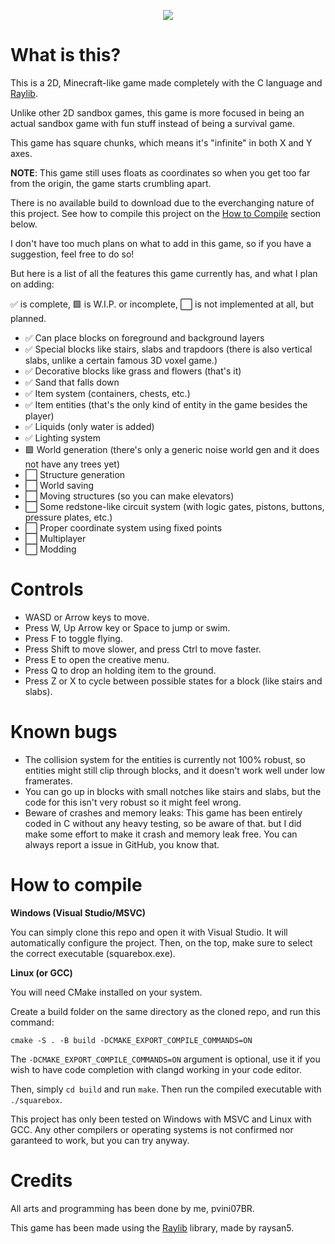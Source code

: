 <p align="center">
	<img src="https://github.com/pvini07BR/squarebox/blob/main/assets/logo.svg">
</p>

# What is this?

This is a 2D, Minecraft-like game made completely with the C language and [Raylib](https://www.raylib.com).

Unlike other 2D sandbox games, this game is more focused in being an actual sandbox game with fun stuff instead of being a survival game.

This game has square chunks, which means it's "infinite" in both X and Y axes.

**NOTE**: This game still uses floats as coordinates so when you get too far from the origin, the game starts crumbling apart.

There is no available build to download due to the everchanging nature of this project.
See how to compile this project on the [How to Compile](#how-to-compile) section below.

I don't have too much plans on what to add in this game, so if you have a suggestion, feel free to do so!

But here is a list of all the features this game currently has, and what I plan on adding:

✅ is complete, 🟩 is W.I.P. or incomplete, ⬜ is not implemented at all, but planned.

- ✅ Can place blocks on foreground and background layers
- ✅ Special blocks like stairs, slabs and trapdoors (there is also vertical slabs, unlike a certain famous 3D voxel game.)
- ✅ Decorative blocks like grass and flowers (that's it)
- ✅ Sand that falls down
- ✅ Item system (containers, chests, etc.)
- ✅ Item entities (that's the only kind of entity in the game besides the player)
- ✅ Liquids (only water is added)
- ✅ Lighting system
- 🟩 World generation (there's only a generic noise world gen and it does not have any trees yet)
- ⬜ Structure generation
- ⬜ World saving
- ⬜ Moving structures (so you can make elevators)
- ⬜ Some redstone-like circuit system (with logic gates, pistons, buttons, pressure plates, etc.)
- ⬜ Proper coordinate system using fixed points
- ⬜ Multiplayer
- ⬜ Modding

# Controls

- WASD or Arrow keys to move.
- Press W, Up Arrow key or Space to jump or swim.
- Press F to toggle flying.
- Press Shift to move slower, and press Ctrl to move faster.
- Press E to open the creative menu.
- Press Q to drop an holding item to the ground.
- Press Z or X to cycle between possible states for a block (like stairs and slabs).

# Known bugs

- The collision system for the entities is currently not 100% robust, so entities might still clip through blocks, and it doesn't work well under low framerates.
- You can go up in blocks with small notches like stairs and slabs, but the code for this isn't very robust so it might feel wrong.
- Beware of crashes and memory leaks: This game has been entirely coded in C without any heavy testing, so be aware of that. but I did make some effort to make it crash and memory leak free. You can always report a issue in GitHub, you know that.

# How to compile 

**__Windows (Visual Studio/MSVC)__**

You can simply clone this repo and open it with Visual Studio. It will automatically configure the project.
Then, on the top, make sure to select the correct executable (squarebox.exe).

**__Linux (or GCC)__**

You will need CMake installed on your system.

Create a build folder on the same directory as the cloned repo, and run this command:

```cmake -S . -B build -DCMAKE_EXPORT_COMPILE_COMMANDS=ON```

The ``-DCMAKE_EXPORT_COMPILE_COMMANDS=ON`` argument is optional, use it if you wish to have code completion with clangd working in your code editor.

Then, simply ``cd build`` and run ``make``. Then run the compiled executable with ``./squarebox``.

This project has only been tested on Windows with MSVC and Linux with GCC.
Any other compilers or operating systems is not confirmed nor garanteed to work, but you can try anyway.

# Credits

All arts and programming has been done by me, pvini07BR.

This game has been made using the [Raylib](https://www.raylib.com) library, made by raysan5.